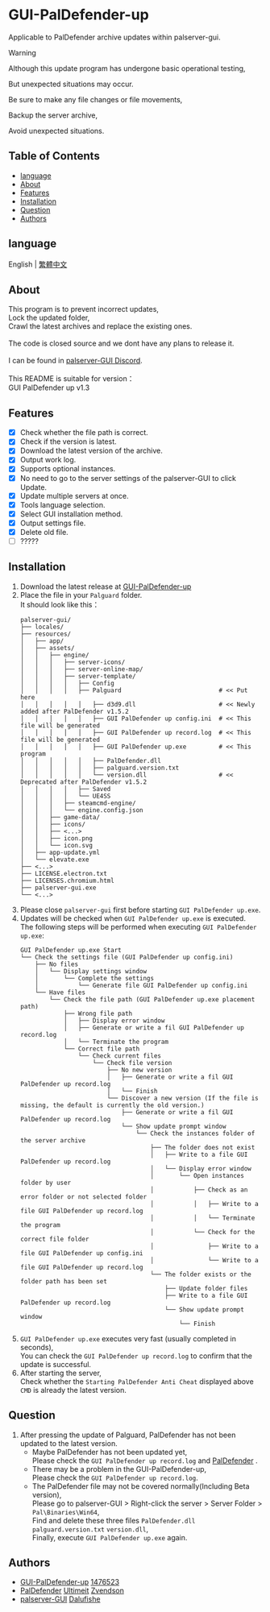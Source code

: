 # GUI-PalDefender-up
Applicable to PalDefender archive updates within palserver-gui.

> [!WARNING]
>
> Although this update program has undergone basic operational testing,
> 
> But unexpected situations may occur.
> 
> Be sure to make any file changes or file movements,
> 
> Backup the server archive,
> 
> Avoid unexpected situations.
>

## Table of Contents
- [language](#language)
- [About](#about)
- [Features](#features)
- [Installation](#installation)
- [Question](#question)
- [Authors](#authors)

## language
English | [繁體中文](./README_ZH_TW.md)

## About
This program is to prevent incorrect updates,
<br>Lock the updated folder,
<br>Crawl the latest archives and replace the existing ones.
<br>
<br>The code is closed source and we dont have any plans to release it.
<br>
<br>I can be found in [palserver-GUI Discord](https://discord.gg/UA24pctUYc).
<br>
<br>This README is suitable for version：
<br>GUI PalDefender up v1.3
<br>

## Features
- [x] Check whether the file path is correct.
- [x] Check if the version is latest.
- [x] Download the latest version of the archive.
- [x] Output work log.
- [x] Supports optional instances.
- [x] No need to go to the server settings of the palserver-GUI to click Update.
- [x] Update multiple servers at once.
- [x] Tools language selection.
- [x] Select GUI installation method.
- [x] Output settings file.
- [x] Delete old file.
- [ ] ?????

## Installation
1. Download the latest release at [GUI-PalDefender-up](https://github.com/1476523/GUI-PalDefender-up/releases)
2. Place the file in your `Palguard` folder.
   <br>It should look like this：
   ```
   palserver-gui/
   ├── locales/
   ├── resources/
   │   ├── app/
   │   ├── assets/
   │   │   ├── engine/
   │   │   │   ├── server-icons/
   │   │   │   ├── server-online-map/
   │   │   │   ├── server-template/
   │   │   │   │   ├── Config
   │   │   │   │   ├── Palguard                           # << Put here
   │   │   │   │   │   ├── d3d9.dll                       # << Newly added after PalDefender v1.5.2
   │   │   │   │   │   ├── GUI PalDefender up config.ini  # << This file will be generated
   │   │   │   │   │   ├── GUI PalDefender up record.log  # << This file will be generated
   │   │   │   │   │   ├── GUI PalDefender up.exe         # << This program
   │   │   │   │   │   ├── PalDefender.dll
   │   │   │   │   │   ├── palguard.version.txt
   │   │   │   │   │   └── version.dll                    # << Deprecated after PalDefender v1.5.2
   │   │   │   │   ├── Saved
   │   │   │   │   └── UE4SS
   │   │   │   ├── steamcmd-engine/
   │   │   │   └── engine.config.json
   │   │   ├── game-data/
   │   │   ├── icons/
   │   │   ├── <...>
   │   │   ├── icon.png
   │   │   └── icon.svg
   │   ├── app-update.yml
   │   └── elevate.exe
   ├── <...>
   ├── LICENSE.electron.txt
   ├── LICENSES.chromium.html
   ├── palserver-gui.exe
   └── <...>
   ```
3. Please close `palserver-gui` first before starting `GUI PalDefender up.exe`.
4. Updates will be checked when `GUI PalDefender up.exe` is executed.
   <br>The following steps will be performed when executing `GUI PalDefender up.exe`:
   ```
   GUI PalDefender up.exe Start
   └── Check the settings file (GUI PalDefender up config.ini)
       ├── No files
       │   └── Display settings window
       │       └── Complete the settings
       │           └── Generate file GUI PalDefender up config.ini
       └── Have files
           └── Check the file path (GUI PalDefender up.exe placement path)
               ├── Wrong file path
               │   ├── Display error window
               │   ├── Generate or write a fil GUI PalDefender up record.log
               │   └── Terminate the program
               └── Correct file path
                   └── Check current files
                       └── Check file version
                           ├── No new version
                           │   ├── Generate or write a fil GUI PalDefender up record.log
                           │   └── Finish
                           └── Discover a new version (If the file is missing, the default is currently the old version.)
                               ├── Generate or write a fil GUI PalDefender up record.log
                               └── Show update prompt window
                                   └── Check the instances folder of the server archive
                                       ├── The folder does not exist
                                       │   ├── Write to a file GUI PalDefender up record.log
                                       │   └── Display error window
                                       │       └── Open instances folder by user
                                       │           ├── Check as an error folder or not selected folder
                                       │           │   ├── Write to a file GUI PalDefender up record.log
                                       │           │   └── Terminate the program
                                       │           └── Check for the correct file folder
                                       │               ├── Write to a file GUI PalDefender up config.ini
                                       │               └── Write to a file GUI PalDefender up record.log
                                       └── The folder exists or the folder path has been set
                                           ├── Update folder files
                                           ├── Write to a file GUI PalDefender up record.log
                                           └── Show update prompt window
                                               └── Finish
   ```
5. `GUI PalDefender up.exe` executes very fast (usually completed in seconds),
   <br>You can check the `GUI PalDefender up record.log` to confirm that the update is successful.
6. After starting the server,
   <br>Check whether the `Starting PalDefender Anti Cheat` displayed above `CMD` is already the latest version.

## Question
1. After pressing the update of Palguard, PalDefender has not been updated to the latest version.
   -  Maybe PalDefender has not been updated yet,
    <br> Please check the `GUI PalDefender up record.log` and [PalDefender](https://github.com/Ultimeit/PalDefender) .
   -  There may be a problem in the GUI-PalDefender-up,
    <br> Please check the `GUI PalDefender up record.log`.
   -  The PalDefender file may not be covered normally(Including Beta version),
    <br> Please go to palserver-GUI > Right-click the server > Server Folder > `Pal\Binaries\Win64`,
    <br> Find and delete these three files `PalDefender.dll` `palguard.version.txt` `version.dll`,
    <br> Finally, execute `GUI PalDefender up.exe` again.

## Authors
- [GUI-PalDefender-up](https://github.com/1476523/GUI-PalDefender-up) [1476523](https://github.com/1476523)
- [PalDefender](https://github.com/Ultimeit/PalDefender) [Ultimeit](https://github.com/Ultimeit) [Zvendson](https://github.com/Zvendson)
- [palserver-GUI](https://github.com/Dalufishe/palserver-GUI) [Dalufishe](https://github.com/Dalufishe)

